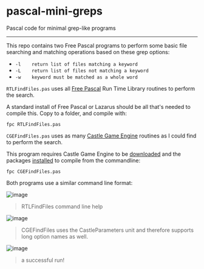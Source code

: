# pascal-mini-greps
Pascal code for minimal grep-like programs

---

This repo contains two Free Pascal programs to perform some basic file searching and matching operations based on these grep options:

- `-l    return list of files matching a keyword`
- `-L    return list of files not matching a keyword`
- `-w    keyword must be matched as a whole word`

`RTLFindFiles.pas` uses all [Free Pascal](https://www.freepascal.org) Run Time Library routines to perform the search.

A standard install of Free Pascal or Lazarus should be all that's needed to compile this. Copy to a folder, and compile with:

    fpc RTLFindFiles.pas


`CGEFindFiles.pas` uses as many [Castle Game Engine](https://castle-engine.io) routines as I could find to perform the search.

This program requires Castle Game Engine to be [downloaded](https://castle-engine.io/download) and the packages [installed](https://castle-engine.io/fpmake) to compile from the commandline:

    fpc CGEFindFiles.pas


Both programs use a similar command line format:

![image](https://github.com/user-attachments/assets/21ba75f1-bc84-4757-9247-b8257244d7b6)
> RTLFindFiles command line help


![image](https://github.com/user-attachments/assets/ff87e5d9-2be4-4de9-a4bd-7c1f4927a96a)
> CGEFindFiles uses the CastleParameters unit and therefore supports long option names as well.


![image](https://github.com/user-attachments/assets/a4395484-4404-456f-ac50-d8d14d025035)
> a successful run!

